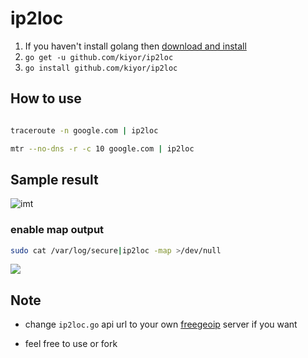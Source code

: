 #	ip2loc

1. If you haven't install golang then [download and install](http://golang.org/dl/)
2. `go get -u github.com/kiyor/ip2loc`
3. `go install github.com/kiyor/ip2loc`

##	How to use

```bash

traceroute -n google.com | ip2loc

mtr --no-dns -r -c 10 google.com | ip2loc

```

##	Sample result

![imt](http://ccnacdn.s3.amazonaws.com/img/2014-12-15_nginxln2html__ssh__14144_11-31-44.png)

### enable map output

```bash
sudo cat /var/log/secure|ip2loc -map >/dev/null
```

![](https://kiyor.s3.amazonaws.com/imgs/2017-05-01_15-19-36_Marker_Clustering.png)

##	Note

-	change `ip2loc.go` api url to your own [freegeoip](https://github.com/fiorix/freegeoip) server if you want

-	feel free to use or fork
